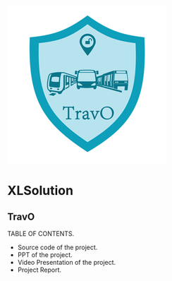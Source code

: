 ![](Image%20Assets/TravO_Logo_small.png)
# XLSolution
## TravO
TABLE OF CONTENTS.

- Source code of the project.
- PPT of the project.
- Video Presentation of the project.
- Project Report.
